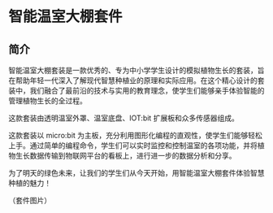 ﻿---
sidebar_position: 1
sidebar_label: 产品介绍
---

# 智能温室大棚套件

## 简介

智能温室大棚套装是一款优秀的、专为中小学学生设计的模拟植物生长的套装，旨在帮助年轻一代深入了解现代智慧种植业的原理和实际应用。在这个精心设计的套装中，我们融合了最前沿的技术与实用的教育理念，使学生们能够亲手体验智能的管理植物生长的全过程。

这款套装由透明温室外罩、温室底盘、IOT:bit 扩展板和众多传感器组成。

这款套装以 micro:bit 为主板，充分利用图形化编程的直观性，使学生们能够轻松上手。通过简单的编程命令，学生们可以实时监控和控制温室的各项功能，并将植物生长数据传输到物联网平台的看板上，进行进一步的数据分析和分享。

为了明天的绿色未来，让我们的学生们从今天开始，用智能温室大棚套件体验智慧种植的魅力！

（套件图片）




